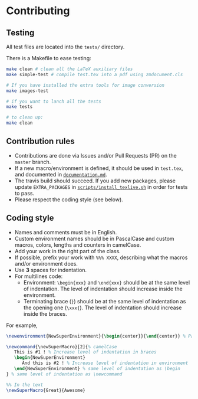 # Contributing

## Testing

All test files are located into the `tests/` directory.

There is a Makefile to ease testing:

```bash
make clean # clean all the LaTeX auxiliary files
make simple-test # compile test.tex into a pdf using zmdocument.cls

# If you have installed the extra tools for image conversion
make images-test

# if you want to lanch all the tests
make tests

# to clean up:
make clean
```

## Contribution rules

+ Contributions are done via Issues and/or Pull Requests (PR) on the `master` branch.
+ If a new macro/environment is defined, it should be used in `test.tex`, and documented in [`documentation.md`](./documentation.md).
+ The travis build should succeed. If you add new packages, please update `EXTRA_PACKAGES` in [`scripts/install_texlive.sh`](scripts/install_texlive.sh) in order for tests to pass.
+ Please respect the coding style (see below).

## Coding style

+ Names and comments must be in English.
+ Custom environment names should be in PascalCase and custom macros, colors, lengths and counters in camelCase.
+ Add your work in the right part of the class.
+ If possible, prefix your work with `%%% XXXX`, describing what the macros and/or environment does.
+ Use **3** spaces for indentation.
+ For multilines code:
    + Environment: `\begin{xxx}` and `\end{xxx}` should be at the same level of indentation. The level of indentation should increase inside the environment.
    + Terminating brace (`}`) should be at the same level of indentation as the opening one (`\xxx{`). The level of indentation should increase inside the braces.

For example,

```latex
\newenvironment{NewSuperEnvironment}{\begin{center}}{\end{center}} % PascalCase

\newcommand{\newSuperMacro}[2]{% camelCase
   This is #1 ! % Increase level of indentation in braces
   \begin{NewSuperEnvironment}
      And this is #2 ! % Increase level of indentation in environment
   \end{NewSuperEnvironment} % same level of indentation as \begin
} % same level of indentation as \newcommand

%% In the text
\newSuperMacro{Great}{Awesome}
```
